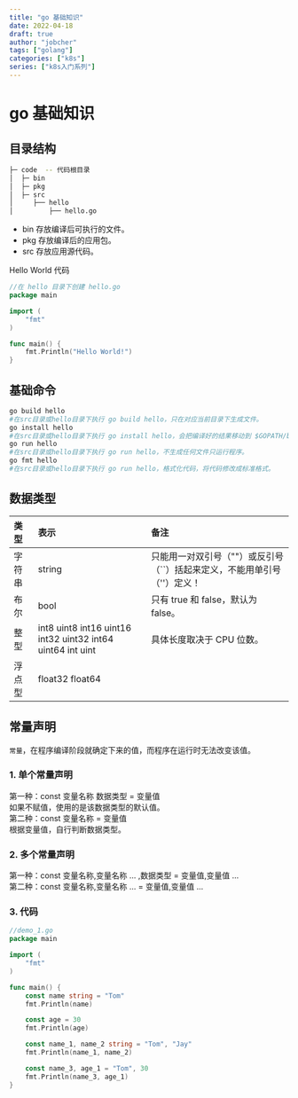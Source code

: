 ```yaml
---
title: "go 基础知识"
date: 2022-04-18
draft: true
author: "jobcher"
tags: ["golang"]
categories: ["k8s"]
series: ["k8s入门系列"]
---
```

# go 基础知识
## 目录结构
```sh
├─ code  -- 代码根目录
│  ├─ bin
│  ├─ pkg
│  ├─ src
│     ├── hello
│         ├── hello.go
```
- bin 存放编译后可执行的文件。
- pkg 存放编译后的应用包。
- src 存放应用源代码。
  
Hello World 代码  
```go
//在 hello 目录下创建 hello.go
package main

import (
	"fmt"
)

func main() {
	fmt.Println("Hello World!")
}
```

## 基础命令

```sh
go build hello
#在src目录或hello目录下执行 go build hello，只在对应当前目录下生成文件。
go install hello
#在src目录或hello目录下执行 go install hello，会把编译好的结果移动到 $GOPATH/bin。
go run hello
#在src目录或hello目录下执行 go run hello，不生成任何文件只运行程序。
go fmt hello
#在src目录或hello目录下执行 go run hello，格式化代码，将代码修改成标准格式。
```
## 数据类型
|类型|表示|备注|
|:----|:----|:----|
|字符串|string|只能用一对双引号（""）或反引号（``）括起来定义，不能用单引号（''）定义！|
|布尔|bool|只有 true 和 false，默认为 false。|
|整型|int8 uint8 int16 uint16 int32 uint32 int64 uint64 int uint|具体长度取决于 CPU 位数。|
|浮点型|float32 float64||

## 常量声明
`常量`，在程序编译阶段就确定下来的值，而程序在运行时无法改变该值。  
### 1. 单个常量声明  
第一种：const 变量名称 数据类型 = 变量值  
如果不赋值，使用的是该数据类型的默认值。  
第二种：const 变量名称 = 变量值  
根据变量值，自行判断数据类型。  
### 2. 多个常量声明
第一种：const 变量名称,变量名称 ... ,数据类型 = 变量值,变量值 ...  
第二种：const 变量名称,变量名称 ... = 变量值,变量值 ...  
### 3. 代码
```go
//demo_1.go
package main

import (
	"fmt"
)

func main() {
	const name string = "Tom"
	fmt.Println(name)

	const age = 30
	fmt.Println(age)

	const name_1, name_2 string = "Tom", "Jay"
	fmt.Println(name_1, name_2)

	const name_3, age_1 = "Tom", 30
	fmt.Println(name_3, age_1)
}
```